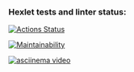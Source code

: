 ### Hexlet tests and linter status:
[![Actions Status](https://github.com/w0rm76/qa-auto-engineer-javascript-project-44/actions/workflows/hexlet-check.yml/badge.svg)](https://github.com/w0rm76/qa-auto-engineer-javascript-project-44/actions)

[![Maintainability](https://api.codeclimate.com/v1/badges/e8fd0d8a2d3946dca88a/maintainability)](https://codeclimate.com/github/w0rm76/qa-auto-engineer-javascript-project-44/maintainability)

[![asciinema video](https://avatars.githubusercontent.com/u/6506055?s=200&v=4)](https://asciinema.org/connect/a4abe7fc-4de8-4d1c-b1f8-58edf586fcda)